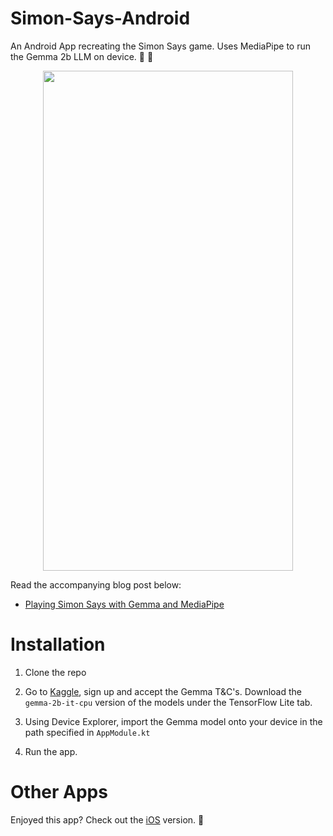 # Simon-Says-Android

An Android App recreating the Simon Says game. Uses MediaPipe to run the Gemma 2b LLM on device.  📣 🦾

<p align="center">
  <img src="/app-demo.gif" width="400" height="800" />
</p>

Read the accompanying blog post below: 

- [Playing Simon Says with Gemma and MediaPipe](https://www.darrylbayliss.net/playing-simon-says-with-gemma-and-mediapipe/)

# Installation

1. Clone the repo

2. Go to [Kaggle](https://www.kaggle.com/models/google/gemma), sign up and accept the Gemma T&C's. Download the `gemma-2b-it-cpu` version of the models under the TensorFlow Lite tab.

3. Using Device Explorer, import the Gemma model onto your device in the path specified in `AppModule.kt`

4. Run the app.

# Other Apps

Enjoyed this app? Check out the [iOS](https://github.com/DarrylBayliss/Simon-Says-iOS) version. 🤖
